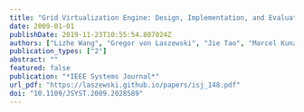 ```yaml
---
title: "Grid Virtualization Engine: Design, Implementation, and Evaluation"
date: 2009-01-01
publishDate: 2019-11-23T10:55:54.807024Z
authors: ["Lizhe Wang", "Gregor von Laszewski", "Jie Tao", "Marcel Kunze"]
publication_types: ["2"]
abstract: ""
featured: false
publication: "*IEEE Systems Journal*"
url_pdf: "https://laszewski.github.io/papers/isj_148.pdf"
doi: "10.1109/JSYST.2009.2028589"
---
```


